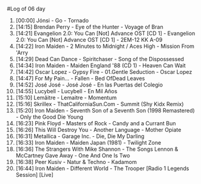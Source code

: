 #Log of 06 day

1. [00:00] Jónsi - Go - Tornado
1. [14:15] Brendan Perry - Eye of the Hunter - Voyage of Bran
1. [14:21] Evangelion 2.0: You Can [Not] Advance OST [CD 1] - Evangelion 2.0: You Can [Not] Advance OST [CD 1] - 2EM-12 KK A-09
1. [14:22] Iron Maiden - 2 Minutes to Midnight / Aces High - Mission From 'Arry
1. [14:29] Dead Can Dance - Spiritchaser - Song of the Dispossessed
1. [14:34] Iron Maiden - Maiden England '88 (CD 1) - Heaven Can Wait
1. [14:42] Oscar Lopez - Gypsy Fire - 01.Gentle Seduction - Oscar Lopez
1. [14:47] For My Pain... - Fallen - Bed OfDead Leaves
1. [14:52] José José - José José - En las Puertas del Colegio
1. [14:55] Lucybell - Lucybell - En Mil Años
1. [15:10] Lemâitre - Lemaitre - Momentum
1. [15:16] Skrillex - ThatCaliforniaSun.Com - Summit (Shy Kidx Remix)
1. [15:20] Iron Maiden - Seventh Son of a Seventh Son (1998 Remastered) - Only the Good Die Young
1. [16:23] Pink Floyd - Masters of Rock - Candy and a Currant Bun
1. [16:26] This Will Destroy You - Another Language - Mother Opiate
1. [16:31] Metallica - Garage Inc. - Die, Die My Darling
1. [16:33] Iron Maiden - Maiden Japan (1981) - Twilight Zone
1. [16:36] The Strangers With Mike Shannon - The Songs Lennon & McCartney Gave Away - One And One Is Two
1. [16:38] Peer Kusiv - Natur & Techno - Kadamom
1. [16:44] Iron Maiden - Different World - The Trooper [Radio 1 Legends Session] [Live]

